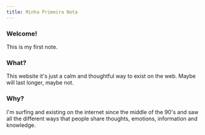 ```yaml
---
title: Minha Primeira Nota
---
```

### Welcome!

This is my first note.  

### What?

This website it's just a calm and thoughtful way to exist on the web. Maybe will last longer, maybe not. 

### Why?

I'm surfing and existing on the internet since the middle of the 90's and saw all the different ways that people share thoughts, emotions, information and knowledge. 